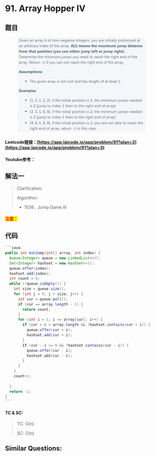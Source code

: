 # 91. Array Hopper IV

## 题目

<figure><img src="../../.gitbook/assets/image (7).png" alt=""><figcaption></figcaption></figure>

#### Leetcode链接：[https://app.laicode.io/app/problem/91?plan=3](https://app.laicode.io/app/problem/91?plan=3)

#### Youtube参考：

## 解法一

> Clarification:&#x20;
>
> Algorithm:&#x20;
>
> * 1036 . Jump Game III

#### <mark style="color:red;">注意：</mark>

## 代码

````java
```java
public int minJump(int[] array, int index) {
  Queue<Integer> queue = new LinkedList<>();
  Set<Integer> hashset = new HashSet<>();
  queue.offer(index);
  hashset.add(index);
  int count = 0;
  while (!queue.isEmpty()) {
    int size = queue.size();
    for (int j = 0; j < size; j++) {
      int cur = queue.poll();
      if (cur == array.length - 1) {
        return count;
      }
      for (int i = 1; i <= array[cur]; i++) {
        if (cur + i < array.length && !hashset.contains(cur + i)) {
          queue.offer(cur + i);
          hashset.add(cur + i);
        }
        if (cur - i >= 0 && !hashset.contains(cur - i)) {
          queue.offer(cur - i);
          hashset.add(cur - i);
        }
      }
    }
    count++;

  }
  return -1;
}
```
````

#### TC & SC:&#x20;

> TC: O(n)
>
> SC: O(n)

## **Similar Questions:**&#x20;
